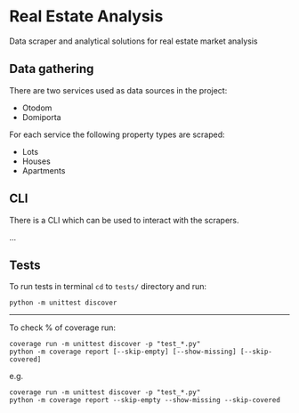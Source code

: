 # Real Estate Analysis
Data scraper and analytical solutions for real estate market analysis

## Data gathering
There are two services used as data sources in the project:
- Otodom
- Domiporta

For each service the following property types are scraped:
- Lots
- Houses
- Apartments

## CLI
There is a CLI which can be used to interact with the scrapers.

...

## Tests
To run tests in terminal `cd` to `tests/` directory and run:

`python -m unittest discover`

---

To check % of coverage run:
```
coverage run -m unittest discover -p "test_*.py"
python -m coverage report [--skip-empty] [--show-missing] [--skip-covered]
```
e.g.
```
coverage run -m unittest discover -p "test_*.py"
python -m coverage report --skip-empty --show-missing --skip-covered
```
